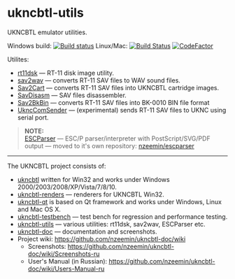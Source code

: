 # ukncbtl-utils
UKNCBTL emulator utilities.

Windows build: [![Build status](https://ci.appveyor.com/api/projects/status/y2mk1kliaxb8n71c?svg=true)](https://ci.appveyor.com/project/nzeemin/ukncbtl-utils)
Linux/Mac: [![Build Status](https://travis-ci.org/nzeemin/ukncbtl-utils.svg?branch=master)](https://travis-ci.org/nzeemin/ukncbtl-utils)
[![CodeFactor](https://www.codefactor.io/repository/github/nzeemin/ukncbtl-utils/badge)](https://www.codefactor.io/repository/github/nzeemin/ukncbtl-utils)

Utilites:
* [rt11dsk](https://github.com/nzeemin/ukncbtl-utils/wiki/rt11dsk) — RT-11 disk image utility.
* [sav2wav](https://github.com/nzeemin/ukncbtl-utils/wiki/sav2wav) — converts RT-11 SAV files to WAV sound files.
* [Sav2Cart](https://github.com/nzeemin/ukncbtl-utils/wiki/Sav2Cart) — converts RT-11 SAV files into UKNCBTL cartridge images.
* [SavDisasm](https://github.com/nzeemin/ukncbtl-utils/wiki/SavDisasm) — SAV files disassembler.
* [Sav2BkBin](https://github.com/nzeemin/ukncbtl-utils/wiki/Sav2BkBin) — converts RT-11 SAV files into BK-0010 BIN file format
* [UkncComSender](https://github.com/nzeemin/ukncbtl-utils/wiki/UkncComSender) — (experimental) sends RT-11 SAV files to UKNC using serial port.

> **NOTE:**<br/>
> [ESCParser](https://github.com/nzeemin/ukncbtl-utils/wiki/ESCParser) — ESC/P parser/interpreter with PostScript/SVG/PDF output — moved to it's own repository: [nzeemin/escparser](https://github.com/nzeemin/escparser)


-----
The UKNCBTL project consists of:
* [ukncbtl](https://github.com/nzeemin/ukncbtl/) written for Win32 and works under Windows 2000/2003/2008/XP/Vista/7/8/10.
* [ukncbtl-renders](https://github.com/nzeemin/ukncbtl-renders/) — renderers for UKNCBTL Win32.
* [ukncbtl-qt](https://github.com/nzeemin/ukncbtl-qt/) is based on Qt framework and works under Windows, Linux and Mac OS X.
* [ukncbtl-testbench](https://github.com/nzeemin/ukncbtl-testbench/) — test bench for regression and performance testing.
* [ukncbtl-utils](https://github.com/nzeemin/ukncbtl-utils/) — various utilities: rt11dsk, sav2wav, ESCParser etc.
* [ukncbtl-doc](https://github.com/nzeemin/ukncbtl-doc/) — documentation and screenshots.
* Project wiki: https://github.com/nzeemin/ukncbtl-doc/wiki
  * Screenshots: https://github.com/nzeemin/ukncbtl-doc/wiki/Screenshots-ru
  * User's Manual (in Russian): https://github.com/nzeemin/ukncbtl-doc/wiki/Users-Manual-ru
